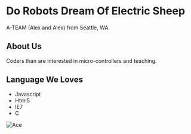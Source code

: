 # Do Robots Dream Of Electric Sheep

A-TEAM (Alex and Alex) from Seattle, WA.

## About Us

Coders than are interested in micro-controllers and teaching.

## Language We Loves

* Javascript
* Html5
* IE7
* C

![Ace](http://f.cl.ly/items/252h1x2H120w1i1Y1a1j/20121112174030!Happy_dance,gif.gif)
